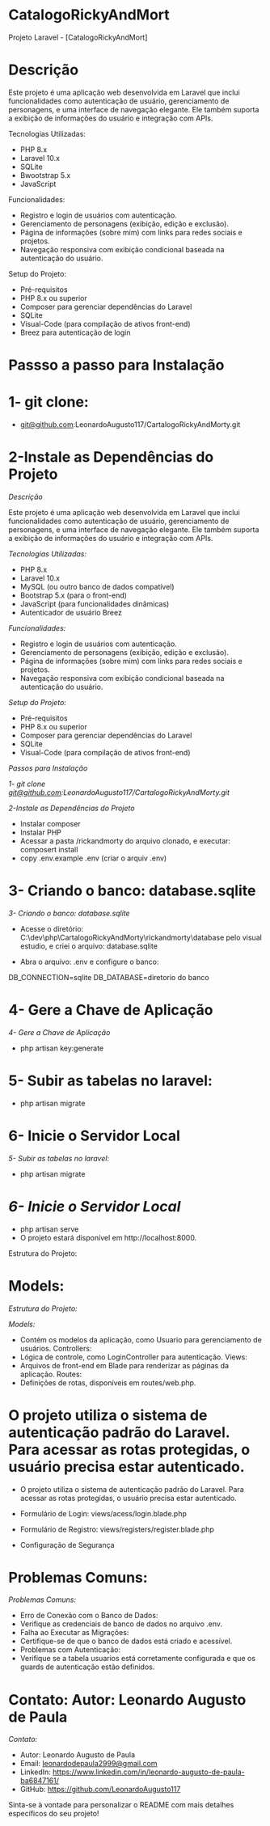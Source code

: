 # CatalogoRickyAndMort
Projeto Laravel - [CatalogoRickyAndMort]

Descrição
=======

Este projeto é uma aplicação web desenvolvida em Laravel que inclui funcionalidades como autenticação de usuário, gerenciamento de personagens, e uma interface de navegação elegante. Ele também suporta a exibição de informações do usuário e integração com APIs.

Tecnologias Utilizadas:

* PHP 8.x
* Laravel 10.x
* SQLite
* Bwootstrap 5.x 
* JavaScript 

Funcionalidades:

* Registro e login de usuários com autenticação.
* Gerenciamento de personagens (exibição, edição e exclusão).
* Página de informações (sobre mim) com links para redes sociais e projetos.
* Navegação responsiva com exibição condicional baseada na autenticação do usuário.

Setup do Projeto:

* Pré-requisitos
* PHP 8.x ou superior
* Composer para gerenciar dependências do Laravel
* SQLite 
* Visual-Code (para compilação de ativos front-end)
* Breez para autenticação de login


Passso a passo para Instalação
=======
1- git clone:
=======
* git@github.com:LeonardoAugusto117/CartalogoRickyAndMorty.git
  
2-Instale as Dependências do Projeto
=======
*Descrição*

Este projeto é uma aplicação web desenvolvida em Laravel que inclui funcionalidades como autenticação de usuário, gerenciamento de personagens, e uma interface de navegação elegante. Ele também suporta a exibição de informações do usuário e integração com APIs.

*Tecnologias Utilizadas:*

* PHP 8.x
* Laravel 10.x
* MySQL (ou outro banco de dados compatível)
* Bootstrap 5.x (para o front-end)
* JavaScript (para funcionalidades dinâmicas)
* Autenticador de usuário Breez

*Funcionalidades:*

* Registro e login de usuários com autenticação.
* Gerenciamento de personagens (exibição, edição e exclusão).
* Página de informações (sobre mim) com links para redes sociais e projetos.
* Navegação responsiva com exibição condicional baseada na autenticação do usuário.

*Setup do Projeto:*

* Pré-requisitos
* PHP 8.x ou superior
* Composer para gerenciar dependências do Laravel
* SQLite 
* Visual-Code (para compilação de ativos front-end)

*Passos para Instalação*

*1- git clone git@github.com:LeonardoAugusto117/CartalogoRickyAndMorty.git*

*2-Instale as Dependências do Projeto*

* Instalar composer
* Instalar PHP
* Acessar a pasta /rickandmorty do arquivo clonado, e executar: composert install
* copy .env.example .env (criar o arquiv .env)


3- Criando o banco: database.sqlite
=======
*3- Criando o banco: database.sqlite*

* Acesse o diretório: C:\dev\php\CartalogoRickyAndMorty\rickandmorty\database pelo visual estudio, e criei o arquivo: database.sqlite

* Abra o arquivo: .env e configure o banco:

DB_CONNECTION=sqlite
DB_DATABASE=diretorio do banco


4- Gere a Chave de Aplicação
=======
*4- Gere a Chave de Aplicação*

* php artisan key:generate

5- Subir as tabelas no laravel:
=======
* php artisan migrate

6- Inicie o Servidor Local
=======
*5- Subir as tabelas no laravel:*

* php artisan migrate

*6- Inicie o Servidor Local*
=======

* php artisan serve
* O projeto estará disponível em http://localhost:8000.


Estrutura do Projeto:

Models: 
=======
*Estrutura do Projeto:*

_Models:_


* Contém os modelos da aplicação, como Usuario para gerenciamento de usuários.
Controllers: 
* Lógica de controle, como LoginController para autenticação.
Views: 
* Arquivos de front-end em Blade para renderizar as páginas da aplicação.
Routes: 
* Definições de rotas, disponíveis em routes/web.php.




O projeto utiliza o sistema de autenticação padrão do Laravel. Para acessar as rotas protegidas, o usuário precisa estar autenticado.
=======
* O projeto utiliza o sistema de autenticação padrão do Laravel. Para acessar as rotas protegidas, o usuário precisa estar autenticado.


* Formulário de Login: views/acess/login.blade.php
* Formulário de Registro: views/registers/register.blade.php
* Configuração de Segurança




Problemas Comuns:
=======
*Problemas Comuns:*


* Erro de Conexão com o Banco de Dados:
* Verifique as credenciais de banco de dados no arquivo .env.
* Falha ao Executar as Migrações:
* Certifique-se de que o banco de dados está criado e acessível.
* Problemas com Autenticação:
* Verifique se a tabela usuarios está corretamente configurada e que os guards de autenticação estão definidos.


Contato:
Autor: Leonardo Augusto de Paula
=======
*Contato:*

* Autor: Leonardo Augusto de Paula
* Email: leonardodepaula2999@gmail.com
* LinkedIn: https://www.linkedin.com/in/leonardo-augusto-de-paula-ba6847161/
* GitHub: https://github.com/LeonardoAugusto117


Sinta-se à vontade para personalizar o README com mais detalhes específicos do seu projeto!


